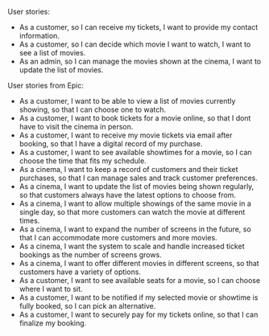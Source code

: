 User stories:
- As a customer, so I can receive my tickets, I want to provide my contact information.
- As a customer, so I can decide which movie I want to watch, I want to see a list of movies.
- As an admin, so I can manage the movies shown at the cinema, I want to update the list of movies.

User stories from Epic:
- As a customer, I want to be able to view a list of movies currently showing, so that I can choose one to watch.
- As a customer, I want to book tickets for a movie online, so that I dont have to visit the cinema in person.
- As a customer, I want to receive my movie tickets via email after booking, so that I have a digital record of my purchase.
- As a customer, I want to see available showtimes for a movie, so I can choose the time that fits my schedule.
- As a cinema, I want to keep a record of customers and their ticket purchases, so that I can manage sales and track customer preferences.
- As a cinema, I want to update the list of movies being shown regularly, so that customers always have the latest options to choose from.
- As a cinema, I want to allow multiple showings of the same movie in a single day, so that more customers can watch the movie at different times.
- As a cinema, I want to expand the number of screens in the future, so that I can accommodate more customers and more movies.
- As a cinema, I want the system to scale and handle increased ticket bookings as the number of screens grows.
- As a cinema, I want to offer different movies in different screens, so that customers have a variety of options.
- As a customer, I want to see available seats for a movie, so I can choose where I want to sit.
- As a customer, I want to be notified if my selected movie or showtime is fully booked, so I can pick an alternative.
- As a customer, I want to securely pay for my tickets online, so that I can finalize my booking.
